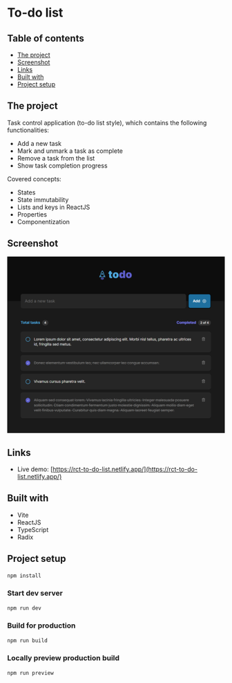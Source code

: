 # To-do list

## Table of contents

- [The project](#the-project)
- [Screenshot](#screenshot)
- [Links](#links)
- [Built with](#built-with)
- [Project setup](#project-setup)

## The project

Task control application (to-do list style), which contains the following functionalities:

- Add a new task
- Mark and unmark a task as complete
- Remove a task from the list
- Show task completion progress

Covered concepts:

- States
- State immutability
- Lists and keys in ReactJS
- Properties
- Componentization

## Screenshot

![](./screenshot.png)

## Links

- Live demo: [https://rct-to-do-list.netlify.app/](https://rct-to-do-list.netlify.app/)

## Built with

- Vite
- ReactJS
- TypeScript
- Radix

## Project setup
```
npm install
```

### Start dev server
```
npm run dev
```

### Build for production
```
npm run build
```

### Locally preview production build
```
npm run preview
```
